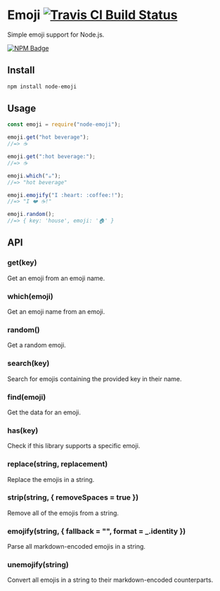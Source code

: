 # Emoji [![Travis CI Build Status](https://img.shields.io/travis/com/omnidan/node-emoji/master.svg?style=for-the-badge)](https://travis-ci.com/omnidan/node-emoji)

Simple emoji support for Node.js.

[![NPM Badge](https://nodei.co/npm/node-emoji.png)](https://npmjs.com/package/node-emoji)

## Install

```sh
npm install node-emoji
```

## Usage

```js
const emoji = require("node-emoji");

emoji.get("hot beverage");
//=> ☕️

emoji.get(":hot beverage:");
//=> ☕️

emoji.which("☕️");
//=> "hot beverage"

emoji.emojify("I :heart: :coffee:!");
//=> "I ❤️ ☕️!"

emoji.random();
//=> { key: 'house', emoji: '🏠' }
```

## API

### get(key)

Get an emoji from an emoji name.

### which(emoji)

Get an emoji name from an emoji.

### random()

Get a random emoji.

### search(key)

Search for emojis containing the provided key in their name.

### find(emoji)

Get the data for an emoji.

### has(key)

Check if this library supports a specific emoji.

### replace(string, replacement)

Replace the emojis in a string.

### strip(string, { removeSpaces = true })

Remove all of the emojis from a string.

### emojify(string, { fallback = "", format = _.identity })

Parse all markdown-encoded emojis in a string.

### unemojify(string)

Convert all emojis in a string to their markdown-encoded counterparts.
